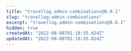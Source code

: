 ```yaml
---
title: "travellog.admin-combinations@0.0.1"
slug: "travellog-admin-combinations"
excerpt: "travellog.admin-combinations@0.0.1"
hidden: true
createdAt: "2022-08-08T01:18:55.024Z"
updatedAt: "2022-08-08T01:18:55.024Z"
---
```

